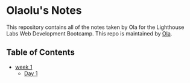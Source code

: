 # Olaolu's Notes
This repository contains all of the notes taken by Ola for the Lighthouse Labs Web Development Bootcamp. This repo is maintained by [Ola](https://github.com/Zaynola/lighthouse-web-notes/tree/master).


## Table of Contents
* [week 1](/week_1)
    * [Day 1](/week_1/Day_1)
